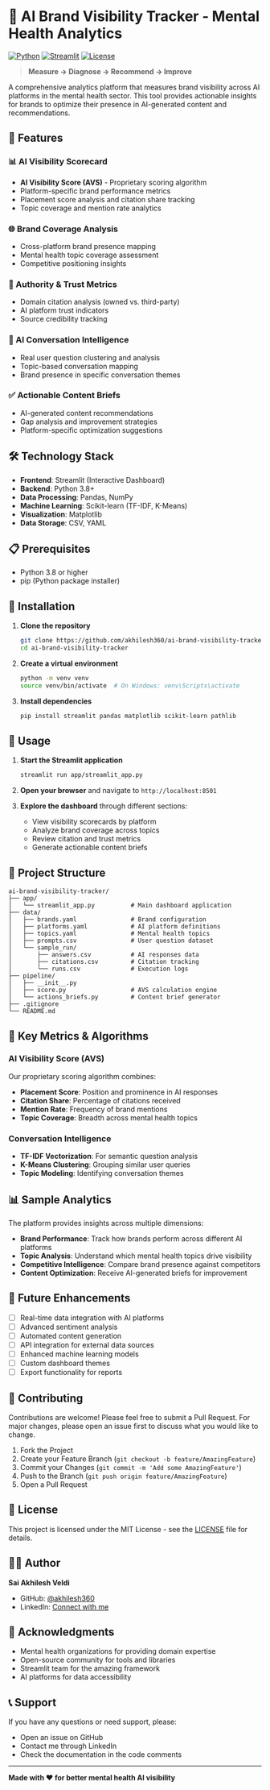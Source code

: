 # 🧠 AI Brand Visibility Tracker - Mental Health Analytics

[![Python](https://img.shields.io/badge/Python-3.8+-blue.svg)](https://www.python.org/downloads/)
[![Streamlit](https://img.shields.io/badge/Streamlit-1.28+-red.svg)](https://streamlit.io/)
[![License](https://img.shields.io/badge/License-MIT-green.svg)](LICENSE)

> **Measure → Diagnose → Recommend → Improve**

A comprehensive analytics platform that measures brand visibility across AI platforms in the mental health sector. This tool provides actionable insights for brands to optimize their presence in AI-generated content and recommendations.

## 🚀 Features

### 📊 AI Visibility Scorecard
- **AI Visibility Score (AVS)** - Proprietary scoring algorithm
- Platform-specific brand performance metrics
- Placement score analysis and citation share tracking
- Topic coverage and mention rate analytics

### 🌐 Brand Coverage Analysis
- Cross-platform brand presence mapping
- Mental health topic coverage assessment
- Competitive positioning insights

### 🔗 Authority & Trust Metrics
- Domain citation analysis (owned vs. third-party)
- AI platform trust indicators
- Source credibility tracking

### 💬 AI Conversation Intelligence
- Real user question clustering and analysis
- Topic-based conversation mapping
- Brand presence in specific conversation themes

### ✅ Actionable Content Briefs
- AI-generated content recommendations
- Gap analysis and improvement strategies
- Platform-specific optimization suggestions

## 🛠️ Technology Stack

- **Frontend**: Streamlit (Interactive Dashboard)
- **Backend**: Python 3.8+
- **Data Processing**: Pandas, NumPy
- **Machine Learning**: Scikit-learn (TF-IDF, K-Means)
- **Visualization**: Matplotlib
- **Data Storage**: CSV, YAML

## 📋 Prerequisites

- Python 3.8 or higher
- pip (Python package installer)

## 🔧 Installation

1. **Clone the repository**
   ```bash
   git clone https://github.com/akhilesh360/ai-brand-visibility-tracker.git
   cd ai-brand-visibility-tracker
   ```

2. **Create a virtual environment**
   ```bash
   python -m venv venv
   source venv/bin/activate  # On Windows: venv\Scripts\activate
   ```

3. **Install dependencies**
   ```bash
   pip install streamlit pandas matplotlib scikit-learn pathlib
   ```

## 🚀 Usage

1. **Start the Streamlit application**
   ```bash
   streamlit run app/streamlit_app.py
   ```

2. **Open your browser** and navigate to `http://localhost:8501`

3. **Explore the dashboard** through different sections:
   - View visibility scorecards by platform
   - Analyze brand coverage across topics
   - Review citation and trust metrics
   - Generate actionable content briefs

## 📁 Project Structure

```
ai-brand-visibility-tracker/
├── app/
│   └── streamlit_app.py          # Main dashboard application
├── data/
│   ├── brands.yaml               # Brand configuration
│   ├── platforms.yaml            # AI platform definitions
│   ├── topics.yaml               # Mental health topics
│   ├── prompts.csv               # User question dataset
│   └── sample_run/
│       ├── answers.csv           # AI responses data
│       ├── citations.csv         # Citation tracking
│       └── runs.csv              # Execution logs
├── pipeline/
│   ├── __init__.py
│   ├── score.py                  # AVS calculation engine
│   └── actions_briefs.py         # Content brief generator
├── .gitignore
└── README.md
```

## 🎯 Key Metrics & Algorithms

### AI Visibility Score (AVS)
Our proprietary scoring algorithm combines:
- **Placement Score**: Position and prominence in AI responses
- **Citation Share**: Percentage of citations received
- **Mention Rate**: Frequency of brand mentions
- **Topic Coverage**: Breadth across mental health topics

### Conversation Intelligence
- **TF-IDF Vectorization**: For semantic question analysis
- **K-Means Clustering**: Grouping similar user queries
- **Topic Modeling**: Identifying conversation themes

## 📊 Sample Analytics

The platform provides insights across multiple dimensions:

- **Brand Performance**: Track how brands perform across different AI platforms
- **Topic Analysis**: Understand which mental health topics drive visibility
- **Competitive Intelligence**: Compare brand presence against competitors
- **Content Optimization**: Receive AI-generated briefs for improvement

## 🔮 Future Enhancements

- [ ] Real-time data integration with AI platforms
- [ ] Advanced sentiment analysis
- [ ] Automated content generation
- [ ] API integration for external data sources
- [ ] Enhanced machine learning models
- [ ] Custom dashboard themes
- [ ] Export functionality for reports

## 🤝 Contributing

Contributions are welcome! Please feel free to submit a Pull Request. For major changes, please open an issue first to discuss what you would like to change.

1. Fork the Project
2. Create your Feature Branch (`git checkout -b feature/AmazingFeature`)
3. Commit your Changes (`git commit -m 'Add some AmazingFeature'`)
4. Push to the Branch (`git push origin feature/AmazingFeature`)
5. Open a Pull Request

## 📝 License

This project is licensed under the MIT License - see the [LICENSE](LICENSE) file for details.

## 👨‍💻 Author

**Sai Akhilesh Veldi**
- GitHub: [@akhilesh360](https://github.com/akhilesh360)
- LinkedIn: [Connect with me](https://linkedin.com/in/saiakhileshveldi)

## 🙏 Acknowledgments

- Mental health organizations for providing domain expertise
- Open-source community for tools and libraries
- Streamlit team for the amazing framework
- AI platforms for data accessibility

## 📞 Support

If you have any questions or need support, please:
- Open an issue on GitHub
- Contact me through LinkedIn
- Check the documentation in the code comments

---

**Made with ❤️ for better mental health AI visibility**
